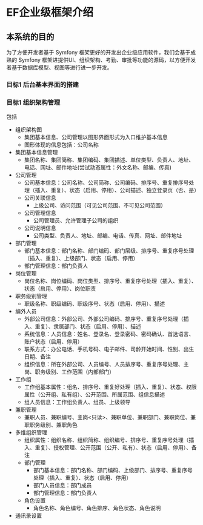 # EF企业级框架介绍

## 本系统的目的

为了方便开发者基于 Symfony 框架更好的开发出企业级应用软件，我们会基于成熟的 Symfony 框架进提供UI、组织架构、考勤、审批等功能的源码，以方便开发者基于数据库模型、视图等进行进一步开发。

### 目标1 后台基本界面的搭建

### 目标1 组织架构管理

包括

* 组织架构图
  * 集团基本信息、公司管理以图形界面形式为入口维护基本信息
  * 图形体现的信息包括：公司名称
* 集团基本信息管理
  * 集团名称、集团简称、集团编码、集团描述、单位类型、负责人、地址、电话、网址、邮件地址(尝试动态属性：外文名称、邮编、传真)
* 公司管理
  * 公司基本信息：公司名称、公司简称、公司编码、排序号、重复排序号处理（插入、重复）、状态（启用、停用）、公司描述、独立登录页（否、是）
  * 公司关联信息
    * 上级公司、访问范围（可见公司范围、不可见公司范围）
  * 公司管理信息
    * 公司管理员、允许管理子公司的组织
  * 公司说明信息
    * 公司类型、负责人、地址、邮编、电话、传真、网址、邮件地址
* 部门管理
  * 部门基本信息：部门名称、部门编码、部门层级、排序号、重复序号处理（插入、重复）、上级部门、状态（启用、停用）
  * 部门管理信息：部门负责人
* 岗位管理
  * 岗位名称、岗位编码、岗位类型、排序号、重复序号处理（插入、重复）、状态（启用、停用）、岗位职责
* 职务级别管理
  * 职级名称、职级编码、职级序号、状态（启用、停用）、描述
* 编外人员
  * 外部公司信息：外部公司、外部公司编码、排序号、重复序号处理（插入、重复）、隶属部门、状态（启用、停用）、描述
  * 系统信息：人员信息：姓名、登录名、登录密码、密码确认、首选语言、账户状态（启用、停用）
  * 联系方式：办公电话、手机号码、电子邮件、司龄开始时间、性别、出生日期、备注
  * 组织信息：所在外部公司、人员编号、人员排序号、重复序号处理、主岗、职务级别、工作范围（内部部门）
* 工作组
  * 工作组基本属性：组名、排序号、重复好处理（插入、重复）、状态、权限属性（公开组、私有组）、公开范围、所属范围、组信息描述
  * 组人员信息：工作组负责人、组员、上级领导
* 兼职管理
  * 兼职人员、兼职编号、主岗<只读>、兼职单位、兼职部门、兼职岗位、兼职职务级别、兼职角色
* 多维组织管理
  * 组织属性：组织名称、组织简称、组织编号、排序号、重复序号处理（插入、重复）、授权管理、公开范围（公开、私有）、状态（启用、停用）、备注
  * 部门管理
    * 部门基本信息：部门名称、部门编码、上级部门、排序号、重复序号处理（插入、重复）、状态（启用、停用）
    * 部门人员信息：部门成员
    * 部门管理信息：部门负责人
  * 角色设置
    * 角色名称、角色编号、角色排序、角色状态、角色说明
* 通讯录设置
